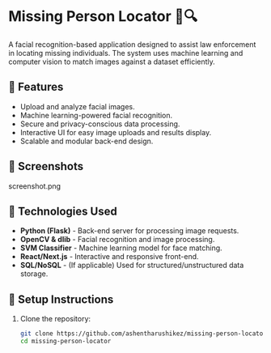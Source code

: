# Missing Person Locator 👤🔍  

A facial recognition-based application designed to assist law enforcement in locating missing individuals. The system uses machine learning and computer vision to match images against a dataset efficiently.  

## 🌟 Features  
- Upload and analyze facial images.  
- Machine learning-powered facial recognition.  
- Secure and privacy-conscious data processing.  
- Interactive UI for easy image uploads and results display.  
- Scalable and modular back-end design.  

## 📸 Screenshots  
screenshot.png
 

## 🚀 Technologies Used  
- **Python (Flask)** - Back-end server for processing image requests.  
- **OpenCV & dlib** - Facial recognition and image processing.  
- **SVM Classifier** - Machine learning model for face matching.  
- **React/Next.js** - Interactive and responsive front-end.  
- **SQL/NoSQL** - (If applicable) Used for structured/unstructured data storage.  

## 🔧 Setup Instructions  
1. Clone the repository:  
   ```bash
   git clone https://github.com/ashentharushikez/missing-person-locator.git  
   cd missing-person-locator  
